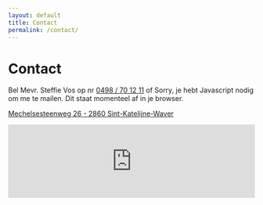 ```yaml
---
layout: default
title: Contact
permalink: /contact/
---
```



# Contact

Bel Mevr. Steffie Vos op nr <a href="tel:+32498701211" itemprop="telephone">0498 / 70 12 11</a> of 
						<script type="text/javascript" language="javascript">
							<!--
							// Email obfuscator script 2.1 by Tim Williams, University of Arizona Random encryption key feature by Andrew Moulden, Site Engineering Ltd This code is freeware provided these four comment lines remain intact
							// A wizard to generate this code is at http://www.jottings.com/obfuscator/
							{ coded = "YG3LLJ3DfYBfqf@nfGjZJB.E3";key = "jok2xuGrKswMEZRnF31JTBDCqQfPAN95XdYcHm6SVWUtzpO8ybaLh4e7iIlv0g";shift=coded.length;link=""; for (i=0; i<coded.length; i++) {if (key.indexOf(coded.charAt(i))==-1) {ltr = coded.charAt(i);link += (ltr);} else {ltr = (key.indexOf(coded.charAt(i))-shift+key.length) % key.length;link += (key.charAt(ltr))}} document.write("mail me op <a href='mailto:"+link+"'>"+link+"</a>")}
							//--></script><noscript>Sorry, je hebt Javascript nodig om me te mailen. Dit staat momenteel af in je browser.</noscript>

<a href="https://www.google.be/maps?q=Mechelsesteenweg+26+2860+Sint-Katelijne-Waver&hl=en&ll=51.043202,4.498365&spn=0.011508,0.026908&sll=51.046615,4.500961&sspn=0.011871,0.026908&hnear=Mechelsesteenweg+321,+2860+Sint+-+Katelijne+-+Waver&t=m&z=16" target="_blank">Mechelsesteenweg 26 - 2860 Sint-Katelijne-Waver</a>

<iframe src="https://www.google.com/maps/embed?pb=!1m14!1m8!1m3!1d2507.3277977042594!2d4.5336657!3d51.065498700000006!3m2!1i1024!2i768!4f13.1!3m3!1m2!1s0x47c3e49a183e8acf%3A0x88d991faab31d290!2sMechelsesteenweg+26%2C+2860+Sint-Katelijne-Waver%2C+Belgium!5e0!3m2!1sen!2sbe!4v1425414259469" width="100%" frameborder="0" style="border:0" marginheight="0" marginwidth="0" id="gmap" ></iframe>
